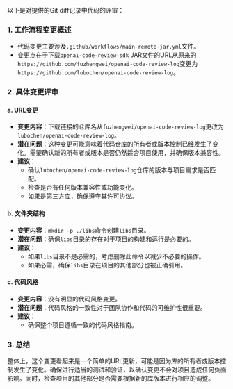 以下是对提供的Git diff记录中代码的评审：

### 1. 工作流程变更概述
- 代码变更主要涉及`.github/workflows/main-remote-jar.yml`文件。
- 变更点在于下载`openai-code-review-sdk` JAR文件的URL从原来的`https://github.com/fuzhengwei/openai-code-review-log`变更为`https://github.com/lubochen/openai-code-review-log`。

### 2. 具体变更评审

#### a. URL变更
- **变更内容**：下载链接的仓库名从`fuzhengwei/openai-code-review-log`更改为`lubochen/openai-code-review-log`。
- **潜在问题**：这种变更可能意味着代码仓库的所有者或版本控制已经发生了变化。需要确认新的所有者或版本是否仍然适合项目使用，并确保版本兼容性。
- **建议**：
  - 确认`lubochen/openai-code-review-log`仓库的版本与项目需求是否匹配。
  - 检查是否有任何版本兼容性或功能变化。
  - 如果是第三方库，确保遵守其许可协议。

#### b. 文件夹结构
- **变更内容**：`mkdir -p ./libs`命令创建`libs`目录。
- **潜在问题**：确保`libs`目录的存在对于项目的构建和运行是必要的。
- **建议**：
  - 如果`libs`目录不是必需的，考虑删除此命令以减少不必要的操作。
  - 如果必需，确保`libs`目录在项目的其他部分也被正确引用。

#### c. 代码风格
- **变更内容**：没有明显的代码风格变更。
- **潜在问题**：代码风格的一致性对于团队协作和代码的可维护性很重要。
- **建议**：
  - 确保整个项目遵循一致的代码风格指南。

### 3. 总结
整体上，这个变更看起来是一个简单的URL更新，可能是因为库的所有者或版本控制发生了变化。确保进行适当的测试和验证，以确认变更不会对项目造成任何负面影响。同时，检查项目的其他部分是否需要根据新的库版本进行相应的调整。